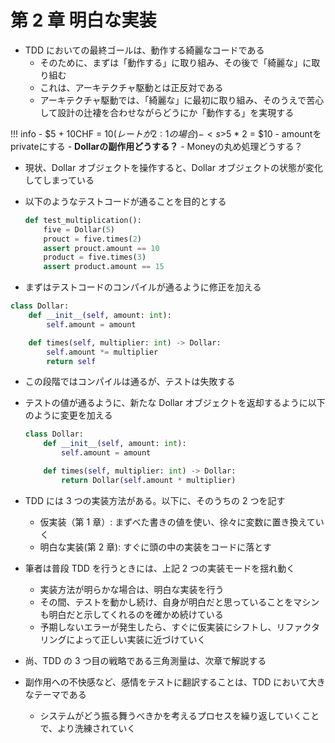 # 第 2 章 明白な実装

-   TDD においての最終ゴールは、動作する綺麗なコードである
    -   そのために、まずは「動作する」に取り組み、その後で「綺麗な」に取り組む
    -   これは、アーキテクチャ駆動とは正反対である
    -   アーキテクチャ駆動では、「綺麗な」に最初に取り組み、そのうえで苦心して設計の辻褄を合わせながらどうにか「動作する」を実現する

<!-- prettier-ignore -->
!!! info 
    - $5 + 10CHF = $10 (レートが2:1の場合)
    - <s>$5 * 2 = $10</s>
    - amountをprivateにする
    - **Dollarの副作用どうする？**
    - Moneyの丸め処理どうする？

-   現状、Dollar オブジェクトを操作すると、Dollar オブジェクトの状態が変化してしまっている
-   以下のようなテストコードが通ることを目的とする

    ```python
    def test_multiplication():
        five = Dollar(5)
        prouct = five.times(2)
        assert prouct.amount == 10
        product = five.times(3)
        assert product.amount == 15
    ```

-   まずはテストコードのコンパイルが通るように修正を加える

```python
class Dollar:
    def __init__(self, amount: int):
        self.amount = amount

    def times(self, multiplier: int) -> Dollar:
        self.amount *= multiplier
        return self
```

-   この段階ではコンパイルは通るが、テストは失敗する
-   テストの値が通るように、新たな Dollar オブジェクトを返却するように以下のように変更を加える

    ```python
    class Dollar:
        def __init__(self, amount: int):
            self.amount = amount

        def times(self, multiplier: int) -> Dollar:
            return Dollar(self.amount * multiplier)
    ```

-   TDD には 3 つの実装方法がある。以下に、そのうちの 2 つを記す

    -   仮実装（第 1 章）: まずべた書きの値を使い、徐々に変数に置き換えていく
    -   明白な実装(第 2 章): すぐに頭の中の実装をコードに落とす

-   筆者は普段 TDD を行うときには、上記 2 つの実装モードを揺れ動く
    -   実装方法が明らかな場合は、明白な実装を行う
    -   その間、テストを動かし続け、自身が明白だと思っていることをマシンも明白だと示してくれるのを確かめ続けている
    -   予期しないエラーが発生したら、すぐに仮実装にシフトし、リファクタリングによって正しい実装に近づけていく
-   尚、TDD の 3 つ目の戦略である三角測量は、次章で解説する
-   副作用への不快感など、感情をテストに翻訳することは、TDD において大きなテーマである
    -   システムがどう振る舞うべきかを考えるプロセスを繰り返していくことで、より洗練されていく
